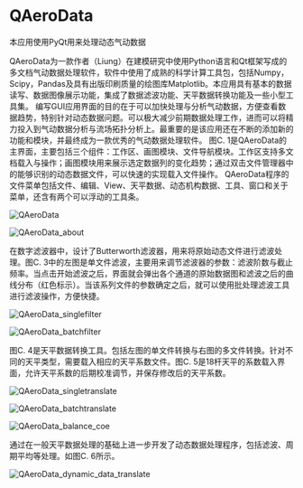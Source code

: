 QAeroData
=========

本应用使用PyQt用来处理动态气动数据

QAeroData为一款作者（Liung）在建模研究中使用Python语言和Qt框架写成的多文档气动数据处理软件，软件中使用了成熟的科学计算工具包，包括Numpy，Scipy，Pandas及具有出版印刷质量的绘图库Matplotlib。本应用具有基本的数据读写、数据图像展示功能，集成了数据滤波功能、天平数据转换功能及一些小型工具集。
编写GUI应用界面的目的在于可以加快处理与分析气动数据，方便查看数据趋势，特别针对动态数据问题。可以极大减少前期数据处理工作，进而可以将精力投入到气动数据分析与流场拓扑分析上。最重要的是该应用还在不断的添加新的功能和模块，并最终成为一款优秀的气动数据处理软件。
图C. 1是QAeroData的主界面，主要包括三个组件：工作区、画图模块、文件导航模块。工作区支持多文档载入与操作；画图模块用来展示选定数据列的变化趋势；通过双击文件管理器中的能够识别的动态数据文件，可以快速的实现载入文件操作。
QAeroData程序的文件菜单包括文件、编辑、View、天平数据、动态机构数据、工具、窗口和关于菜单，还含有两个可以浮动的工具条。

![QAeroData](https://github.com/Liung/QAeroData/raw/master/screenshots/QAeroData.png)

![QAeroData_about](https://github.com/Liung/QAeroData/raw/master/screenshots/QAeroData_about.png)

在数字滤波器中，设计了Butterworth滤波器，用来将原始动态文件进行滤波处理。图C. 3中的左图是单文件滤波，主要用来调节滤波器的参数：滤波阶数与截止频率。当点击开始滤波之后，界面就会弹出各个通道的原始数据图和滤波之后的曲线分布（红色标示）。当该系列文件的参数确定之后，就可以使用批处理滤波工具进行滤波操作，方便快捷。

![QAeroData_singlefilter](https://github.com/Liung/QAeroData/raw/master/screenshots/QAeroData_singlefilter.png)

![QAeroData_batchfilter](https://github.com/Liung/QAeroData/raw/master/screenshots/QAeroData_batchfilter.png)

图C. 4是天平数据转换工具。包括左图的单文件转换与右图的多文件转换。针对不同的天平类型，需要载入相应的天平系数文件。图C. 5是18杆天平的系数载入界面，允许天平系数的后期校准调节，并保存修改后的天平系数。

![QAeroData_singletranslate](https://github.com/Liung/QAeroData/raw/master/screenshots/QAeroData_singletranslate.png)

![QAeroData_batchtranslate](https://github.com/Liung/QAeroData/raw/master/screenshots/QAeroData_batchtranslate.png)

![QAeroData_balance_coe](https://github.com/Liung/QAeroData/raw/master/screenshots/QAeroData_balance_coe.png)

通过在一般天平数据处理的基础上进一步开发了动态数据处理程序，包括滤波、周期平均等处理。如图C. 6所示。

![QAeroData_dynamic_data_translate](https://github.com/Liung/QAeroData/raw/master/screenshots/QAeroData_dynamic_data_translate.png)